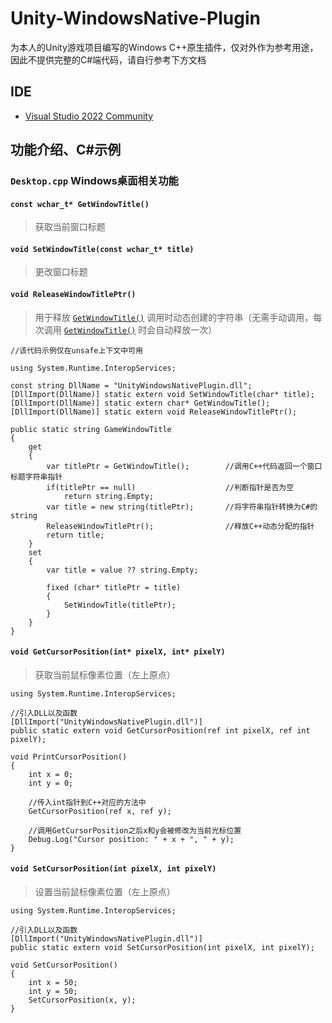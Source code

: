 # Unity-WindowsNative-Plugin
为本人的Unity游戏项目编写的Windows C++原生插件，仅对外作为参考用途，因此不提供完整的C#端代码，请自行参考下方文档

## IDE
- [Visual Studio 2022 Community](https://visualstudio.microsoft.com/vs/community/)


## 功能介绍、C#示例
### `Desktop.cpp` Windows桌面相关功能

#### `const wchar_t* GetWindowTitle()`
> 获取当前窗口标题

#### `void SetWindowTitle(const wchar_t* title)`
> 更改窗口标题

#### `void ReleaseWindowTitlePtr()`
> 用于释放 [`GetWindowTitle()`](#const-wchar_t-getwindowtitle) 调用时动态创建的字符串（无需手动调用，每次调用 [`GetWindowTitle()`](#const-wchar_t-getwindowtitle) 时会自动释放一次）

```
//该代码示例仅在unsafe上下文中可用

using System.Runtime.InteropServices;

const string DllName = "UnityWindowsNativePlugin.dll";
[DllImport(DllName)] static extern void SetWindowTitle(char* title);
[DllImport(DllName)] static extern char* GetWindowTitle();
[DllImport(DllName)] static extern void ReleaseWindowTitlePtr();

public static string GameWindowTitle
{
    get
    {
        var titlePtr = GetWindowTitle();        //调用C++代码返回一个窗口标题字符串指针
        if(titlePtr == null)                    //判断指针是否为空
            return string.Empty;
        var title = new string(titlePtr);       //将字符串指针转换为C#的string
        ReleaseWindowTitlePtr();                //释放C++动态分配的指针
        return title;
    }
    set
    {
        var title = value ?? string.Empty;

        fixed (char* titlePtr = title)
        {
            SetWindowTitle(titlePtr);
        }
    }
}
```


#### `void GetCursorPosition(int* pixelX, int* pixelY)`
> 获取当前鼠标像素位置（左上原点）

```
using System.Runtime.InteropServices;

//引入DLL以及函数
[DllImport("UnityWindowsNativePlugin.dll")]
public static extern void GetCursorPosition(ref int pixelX, ref int pixelY);

void PrintCursorPosition()
{
	int x = 0;
	int y = 0;

	//传入int指针到C++对应的方法中
	GetCursorPosition(ref x, ref y);

	//调用GetCursorPosition之后x和y会被修改为当前光标位置
	Debug.Log("Cursor position: " + x + ", " + y);
}
```

#### `void SetCursorPosition(int pixelX, int pixelY) `
> 设置当前鼠标像素位置（左上原点）

```
using System.Runtime.InteropServices;

//引入DLL以及函数
[DllImport("UnityWindowsNativePlugin.dll")]
public static extern void SetCursorPosition(int pixelX, int pixelY);

void SetCursorPosition()
{
	int x = 50;
	int y = 50;
	SetCursorPosition(x, y);
}
```
